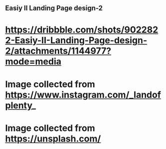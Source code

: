## Easiy II Landing Page design-2
# https://dribbble.com/shots/9022822-Easiy-II-Landing-Page-design-2/attachments/1144977?mode=media

# Image collected from https://www.instagram.com/_landofplenty_
# Image collected from https://unsplash.com/
